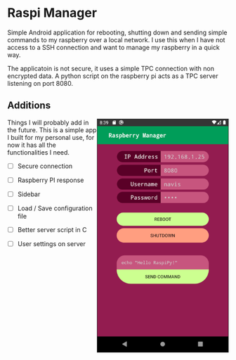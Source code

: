 # Raspi Manager
Simple Android application for rebooting, shutting down and sending simple commands to my raspberry over a local network. 
I use this when I have not access to a SSH connection and want to manage my raspberry in a quick way.  

The applicatoin is not secure, it uses a simple TPC connection with non encrypted data. A python script on the raspberry pi acts as a TPC server listening on port 8080. 


## Additions

<img src="./images/image.png" style="float: right;" align="right" width="300"/>

Things I will probably add in the future. This is a simple app I built for my personal use, for now it has all the functionalities I need.      
  
    
- [ ] Secure connection
- [ ] Raspberry PI response
- [ ] Sidebar 
- [ ] Load / Save configuration file
- [ ] Better server script in C
- [ ] User settings on server


    


